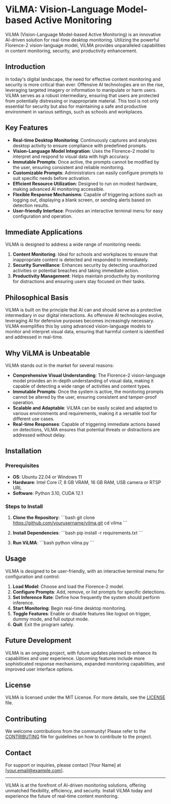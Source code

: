 
# ViLMA: Vision-Language Model-based Active Monitoring

ViLMA (Vision-Language Model-based Active Monitoring) is an innovative AI-driven solution for real-time desktop monitoring. Utilizing the powerful Florence-2 vision-language model, ViLMA provides unparalleled capabilities in content monitoring, security, and productivity enhancement.

## Introduction

In today's digital landscape, the need for effective content monitoring and security is more critical than ever. Offensive AI technologies are on the rise, leveraging targeted imagery or information to manipulate or harm users. ViLMA serves as a robust intermediary, ensuring that users are protected from potentially distressing or inappropriate material. This tool is not only essential for security but also for maintaining a safe and productive environment in various settings, such as schools and workplaces.

## Key Features

- **Real-time Desktop Monitoring**: Continuously captures and analyzes desktop activity to ensure compliance with predefined prompts.
- **Vision-Language Model Integration**: Uses the Florence-2 model to interpret and respond to visual data with high accuracy.
- **Immutable Prompts**: Once active, the prompts cannot be modified by the user, ensuring consistent and reliable monitoring.
- **Customizable Prompts**: Administrators can easily configure prompts to suit specific needs before activation.
- **Efficient Resource Utilization**: Designed to run on modest hardware, making advanced AI monitoring accessible.
- **Flexible Response Mechanisms**: Capable of triggering actions such as logging out, displaying a blank screen, or sending alerts based on detection results.
- **User-friendly Interface**: Provides an interactive terminal menu for easy configuration and operation.

## Immediate Applications

ViLMA is designed to address a wide range of monitoring needs:

1. **Content Monitoring**: Ideal for schools and workplaces to ensure that inappropriate content is detected and responded to immediately.
2. **Security Surveillance**: Enhances security by detecting unauthorized activities or potential breaches and taking immediate action.
3. **Productivity Management**: Helps maintain productivity by monitoring for distractions and ensuring users stay focused on their tasks.

## Philosophical Basis

ViLMA is built on the principle that AI can and should serve as a protective intermediary in our digital interactions. As offensive AI technologies evolve, leveraging AI for defensive purposes becomes increasingly necessary. ViLMA exemplifies this by using advanced vision-language models to monitor and interpret visual data, ensuring that harmful content is identified and addressed in real-time.

## Why ViLMA is Unbeatable

ViLMA stands out in the market for several reasons:

- **Comprehensive Visual Understanding**: The Florence-2 vision-language model provides an in-depth understanding of visual data, making it capable of detecting a wide range of activities and content types.
- **Immutable Prompts**: Once the system is active, the monitoring prompts cannot be altered by the user, ensuring consistent and tamper-proof operation.
- **Scalable and Adaptable**: ViLMA can be easily scaled and adapted to various environments and requirements, making it a versatile tool for different use cases.
- **Real-time Responses**: Capable of triggering immediate actions based on detections, ViLMA ensures that potential threats or distractions are addressed without delay.

## Installation

### Prerequisites

- **OS**: Ubuntu 22.04 or Windows 11
- **Hardware**: Intel Core i7, 8 GB VRAM, 16 GB RAM, USB camera or RTSP URL
- **Software**: Python 3.10, CUDA 12.1

### Steps to Install

1. **Clone the Repository**:
   \`\`\`bash
   git clone https://github.com/yourusername/vilma.git
   cd vilma
   \`\`\`

2. **Install Dependencies**:
   \`\`\`bash
   pip install -r requirements.txt
   \`\`\`

3. **Run ViLMA**:
   \`\`\`bash
   python vilma.py
   \`\`\`

## Usage

ViLMA is designed to be user-friendly, with an interactive terminal menu for configuration and control:

1. **Load Model**: Choose and load the Florence-2 model.
2. **Configure Prompts**: Add, remove, or list prompts for specific detections.
3. **Set Inference Rate**: Define how frequently the system should perform inference.
4. **Start Monitoring**: Begin real-time desktop monitoring.
5. **Toggle Features**: Enable or disable features like logout on trigger, dummy mode, and full output mode.
6. **Quit**: Exit the program safely.

## Future Development

ViLMA is an ongoing project, with future updates planned to enhance its capabilities and user experience. Upcoming features include more sophisticated response mechanisms, expanded monitoring capabilities, and improved user interface options.

## License

ViLMA is licensed under the MIT License. For more details, see the [LICENSE](./LICENSE) file.

## Contributing

We welcome contributions from the community! Please refer to the [CONTRIBUTING](./CONTRIBUTING.md) file for guidelines on how to contribute to the project.

## Contact

For support or inquiries, please contact [Your Name] at [your.email@example.com].

---

ViLMA is at the forefront of AI-driven monitoring solutions, offering unmatched flexibility, efficiency, and security. Install ViLMA today and experience the future of real-time content monitoring.
